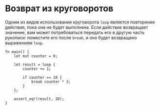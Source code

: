 # Возврат из круговоротов

Одним из видов использования круговорота `loop` является повторение действия, пока
она не будет выполнена. Если действие возвращает значение, вам может
потребоваться передать его в другую часть рукописи: поместите его после `break`,
и оно будет возвращено выражением `loop`.

```rust,editable
fn main() {
    let mut counter = 0;

    let result = loop {
        counter += 1;

        if counter == 10 {
            break counter * 2;
        }
    };

    assert_eq!(result, 20);
}
```
